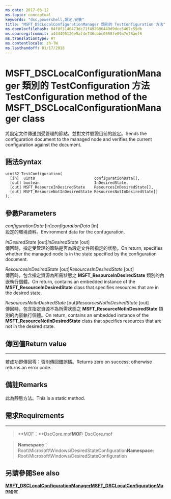 ```yaml
---
ms.date: 2017-06-12
ms.topic: conceptual
keywords: "dsc,powershell,設定,安裝"
title: "MSFT_DSCLocalConfigurationManager 類別的 TestConfiguration 方法"
ms.openlocfilehash: 04f0f3146473dc71f492086449d9dce5467c55db
ms.sourcegitcommit: a444406120e5af4e746cbbc0558fe89a7e78aef6
ms.translationtype: HT
ms.contentlocale: zh-TW
ms.lasthandoff: 01/17/2018
---
```

# <a name="testconfiguration-method-of-the-msftdsclocalconfigurationmanager-class"></a><span data-ttu-id="0a7fe-103">MSFT_DSCLocalConfigurationManager 類別的 TestConfiguration 方法</span><span class="sxs-lookup"><span data-stu-id="0a7fe-103">TestConfiguration method of the MSFT_DSCLocalConfigurationManager class</span></span>

<span data-ttu-id="0a7fe-104">將設定文件傳送到受管理的節點，並對文件驗證目前的設定。</span><span class="sxs-lookup"><span data-stu-id="0a7fe-104">Sends the configuration document to the managed node and verifies the current configuration against the document.</span></span>

<a name="syntax"></a><span data-ttu-id="0a7fe-105">語法</span><span class="sxs-lookup"><span data-stu-id="0a7fe-105">Syntax</span></span>
------

```mof
uint32 TestConfiguration(
  [in]  uint8                          configurationData[],
  [out] boolean                        InDesiredState,
  [out] MSFT_ResourceInDesiredState    ResourcesInDesiredState[],
  [out] MSFT_ResourceNotInDesiredState ResourcesNotInDesiredState[]
);
```

<a name="parameters"></a><span data-ttu-id="0a7fe-106">參數</span><span class="sxs-lookup"><span data-stu-id="0a7fe-106">Parameters</span></span>
----------

<span data-ttu-id="0a7fe-107">*configurationData* \[in\]</span><span class="sxs-lookup"><span data-stu-id="0a7fe-107">*configurationData* \[in\]</span></span>  
<span data-ttu-id="0a7fe-108">設定的環境資料。</span><span class="sxs-lookup"><span data-stu-id="0a7fe-108">Environment data for the confuguration.</span></span>

<span data-ttu-id="0a7fe-109">*InDesiredState* \[out\]</span><span class="sxs-lookup"><span data-stu-id="0a7fe-109">*InDesiredState* \[out\]</span></span>  
<span data-ttu-id="0a7fe-110">傳回時，指定受管理的節點是否為設定文件所指定的狀態。</span><span class="sxs-lookup"><span data-stu-id="0a7fe-110">On return, specifies whether the managed node is in the state specified by the configuration document.</span></span>

<span data-ttu-id="0a7fe-111">*ResourcesInDesiredState* \[out\]</span><span class="sxs-lookup"><span data-stu-id="0a7fe-111">*ResourcesInDesiredState* \[out\]</span></span>  
<span data-ttu-id="0a7fe-112">傳回時，包含指定資源為所需狀態之 **MSFT_ResourceInDesiredState** 類別的內嵌執行個體。</span><span class="sxs-lookup"><span data-stu-id="0a7fe-112">On return, contains an embedded instance of the **MSFT_ResourceInDesiredState** class that specifies resources that are in the desired state.</span></span>

<span data-ttu-id="0a7fe-113">*ResourcesNotInDesiredState* \[out\]</span><span class="sxs-lookup"><span data-stu-id="0a7fe-113">*ResourcesNotInDesiredState* \[out\]</span></span>  
<span data-ttu-id="0a7fe-114">傳回時，包含指定資源不為所需狀態之 **MSFT_ResourceNotInDesiredState** 類別的內嵌執行個體。</span><span class="sxs-lookup"><span data-stu-id="0a7fe-114">On return, contains an embedded instance of the **MSFT_ResourceNotInDesiredState** class that specifies resources that are not in the desired state.</span></span>

## <a name="return-value"></a><span data-ttu-id="0a7fe-115">傳回值</span><span class="sxs-lookup"><span data-stu-id="0a7fe-115">Return value</span></span>
------------

<span data-ttu-id="0a7fe-116">若成功即傳回零；否則傳回錯誤碼。</span><span class="sxs-lookup"><span data-stu-id="0a7fe-116">Returns zero on success; otherwise returns an error code.</span></span>

## <a name="remarks"></a><span data-ttu-id="0a7fe-117">備註</span><span class="sxs-lookup"><span data-stu-id="0a7fe-117">Remarks</span></span>

<span data-ttu-id="0a7fe-118">此為靜態方法。</span><span class="sxs-lookup"><span data-stu-id="0a7fe-118">This is a static method.</span></span>

## <a name="requirements"></a><span data-ttu-id="0a7fe-119">需求</span><span class="sxs-lookup"><span data-stu-id="0a7fe-119">Requirements</span></span>
------------
><span data-ttu-id="0a7fe-120">**MOF：**DscCore.mof</span><span class="sxs-lookup"><span data-stu-id="0a7fe-120">**MOF:** DscCore.mof</span></span>

><span data-ttu-id="0a7fe-121">**Namespace**：Root\Microsoft\Windows\DesiredStateConfiguration</span><span class="sxs-lookup"><span data-stu-id="0a7fe-121">**Namespace**: Root\Microsoft\Windows\DesiredStateConfiguration</span></span>


## <a name="see-also"></a><span data-ttu-id="0a7fe-122">另請參閱</span><span class="sxs-lookup"><span data-stu-id="0a7fe-122">See also</span></span>


[<span data-ttu-id="0a7fe-123">**MSFT_DSCLocalConfigurationManager**</span><span class="sxs-lookup"><span data-stu-id="0a7fe-123">**MSFT_DSCLocalConfigurationManager**</span></span>](msft-dsclocalconfigurationmanager.md)


 

 



